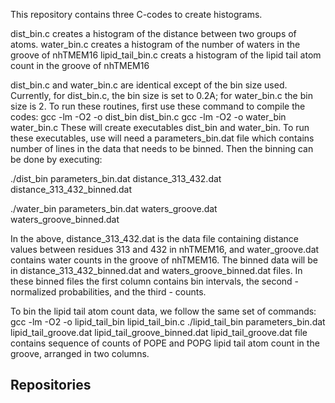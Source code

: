 This repository contains three C-codes to create histograms.

dist_bin.c creates a histogram of the distance between two groups of atoms.
water_bin.c creates a histogram of the number of waters in the groove of nhTMEM16
lipid_tail_bin.c creats a histogram of the lipid tail atom count in the groove of nhTMEM16

dist_bin.c and water_bin.c are identical except of the bin size used. Currently, for dist_bin.c, the bin size is set to 0.2A; for water_bin.c the bin size is 2. To run these routines, first use these command to compile the codes:
gcc -lm -O2 -o dist_bin dist_bin.c
gcc -lm -O2 -o water_bin water_bin.c
These will create executables dist_bin and water_bin. To run these executables, use will need a parameters_bin.dat file which contains number of lines in the data that needs to be binned. Then the binning can be done by executing:

./dist_bin parameters_bin.dat distance_313_432.dat distance_313_432_binned.dat

./water_bin parameters_bin.dat waters_groove.dat waters_groove_binned.dat

In the above, distance_313_432.dat is the data file containing distance values between residues 313 and 432 in nhTMEM16, and water_groove.dat contains water counts in the groove of nhTMEM16. The binned data will be in distance_313_432_binned.dat and waters_groove_binned.dat files. In these binned files the first column contains bin intervals, the second - normalized probabilities, and the third - counts. 

To bin the lipid tail atom count data, we follow the same set of commands:
gcc -lm -O2 -o lipid_tail_bin lipid_tail_bin.c
./lipid_tail_bin parameters_bin.dat lipid_tail_groove.dat lipid_tail_groove_binned.dat
lipid_tail_groove.dat file contains sequence of counts of POPE and POPG lipid tail atom count in the groove, arranged in two columns.  


## Repositories

